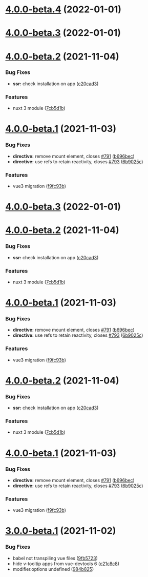 # [4.0.0-beta.4](https://github.com/Akryum/v-tooltip/compare/v3.0.0-beta.3...v4.0.0-beta.4) (2022-01-01)



# [4.0.0-beta.3](https://github.com/Akryum/v-tooltip/compare/v3.0.0-beta.2...v4.0.0-beta.3) (2022-01-01)



# [4.0.0-beta.2](https://github.com/Akryum/v-tooltip/compare/v4.0.0-beta.1...v4.0.0-beta.2) (2021-11-04)


### Bug Fixes

* **ssr:** check installation on app ([c20cad3](https://github.com/Akryum/v-tooltip/commit/c20cad3e6e3a5860a7eb8ae3dc09cad88d661910))


### Features

* nuxt 3 module ([7cb5d1b](https://github.com/Akryum/v-tooltip/commit/7cb5d1b73c13a5ba8e916f3e497c3ad77ee74875))



# [4.0.0-beta.1](https://github.com/Akryum/v-tooltip/compare/v3.0.0-beta.1...v4.0.0-beta.1) (2021-11-03)


### Bug Fixes

* **directive:** remove mount element, closes [#791](https://github.com/Akryum/v-tooltip/issues/791) ([b696bec](https://github.com/Akryum/v-tooltip/commit/b696bec631322adf9e796621fa3ae66dde634f60))
* **directive:** use refs to retain reactivity, closes [#793](https://github.com/Akryum/v-tooltip/issues/793) ([6b9025c](https://github.com/Akryum/v-tooltip/commit/6b9025cbecb86daada8c340cd9403424c5b13877))


### Features

* vue3 migration ([f9fc93b](https://github.com/Akryum/v-tooltip/commit/f9fc93bfed8a6e3d498cb3fc90cc9423ec018957))



# [4.0.0-beta.3](https://github.com/Akryum/v-tooltip/compare/v3.0.0-beta.2...v4.0.0-beta.3) (2022-01-01)



# [4.0.0-beta.2](https://github.com/Akryum/v-tooltip/compare/v4.0.0-beta.1...v4.0.0-beta.2) (2021-11-04)


### Bug Fixes

* **ssr:** check installation on app ([c20cad3](https://github.com/Akryum/v-tooltip/commit/c20cad3e6e3a5860a7eb8ae3dc09cad88d661910))


### Features

* nuxt 3 module ([7cb5d1b](https://github.com/Akryum/v-tooltip/commit/7cb5d1b73c13a5ba8e916f3e497c3ad77ee74875))



# [4.0.0-beta.1](https://github.com/Akryum/v-tooltip/compare/v3.0.0-beta.1...v4.0.0-beta.1) (2021-11-03)


### Bug Fixes

* **directive:** remove mount element, closes [#791](https://github.com/Akryum/v-tooltip/issues/791) ([b696bec](https://github.com/Akryum/v-tooltip/commit/b696bec631322adf9e796621fa3ae66dde634f60))
* **directive:** use refs to retain reactivity, closes [#793](https://github.com/Akryum/v-tooltip/issues/793) ([6b9025c](https://github.com/Akryum/v-tooltip/commit/6b9025cbecb86daada8c340cd9403424c5b13877))


### Features

* vue3 migration ([f9fc93b](https://github.com/Akryum/v-tooltip/commit/f9fc93bfed8a6e3d498cb3fc90cc9423ec018957))



# [4.0.0-beta.2](https://github.com/Akryum/v-tooltip/compare/v4.0.0-beta.1...v4.0.0-beta.2) (2021-11-04)


### Bug Fixes

* **ssr:** check installation on app ([c20cad3](https://github.com/Akryum/v-tooltip/commit/c20cad3e6e3a5860a7eb8ae3dc09cad88d661910))


### Features

* nuxt 3 module ([7cb5d1b](https://github.com/Akryum/v-tooltip/commit/7cb5d1b73c13a5ba8e916f3e497c3ad77ee74875))



# [4.0.0-beta.1](https://github.com/Akryum/v-tooltip/compare/v3.0.0-beta.1...v4.0.0-beta.1) (2021-11-03)


### Bug Fixes

* **directive:** remove mount element, closes [#791](https://github.com/Akryum/v-tooltip/issues/791) ([b696bec](https://github.com/Akryum/v-tooltip/commit/b696bec631322adf9e796621fa3ae66dde634f60))
* **directive:** use refs to retain reactivity, closes [#793](https://github.com/Akryum/v-tooltip/issues/793) ([6b9025c](https://github.com/Akryum/v-tooltip/commit/6b9025cbecb86daada8c340cd9403424c5b13877))


### Features

* vue3 migration ([f9fc93b](https://github.com/Akryum/v-tooltip/commit/f9fc93bfed8a6e3d498cb3fc90cc9423ec018957))



# [3.0.0-beta.1](https://github.com/Akryum/v-tooltip/compare/v3.0.0-alpha.21...v3.0.0-beta.1) (2021-11-02)


### Bug Fixes

* babel not transpiling vue files ([9fb5723](https://github.com/Akryum/v-tooltip/commit/9fb5723dbfbdc599b47e93c02fb83dc260d37fb8))
* hide v-tooltip apps from vue-devtools 6 ([c21c8c8](https://github.com/Akryum/v-tooltip/commit/c21c8c8da16398cee6c697e82756a65ef34074e7))
* modifier.options undefined ([984b825](https://github.com/Akryum/v-tooltip/commit/984b825194a20abf928eb2c22adb0b1673c4a22b))



